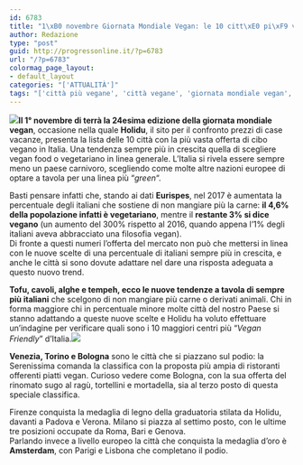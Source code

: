 ```yaml
---
id: 6783
title: "1\xB0 novembre Giornata Mondiale Vegan: le 10 citt\xE0 pi\xF9 vegane d&#8217;Italia"
author: Redazione
type: "post"
guid: http://progressonline.it/?p=6783
url: "/?p=6783"
colormag_page_layout:
- default_layout
categories: "['ATTUALITÀ']"
tags: "['città più vegane', 'città vegane', 'giornata mondiale vegan', 'Italia', 'vegan']"
---
```


![](https://progressonline.it/wp-content/uploads/2017/10/A_The-Gate-Seymour-Place_Londra-300x190.png)**Il 1° novembre di terrà la 24esima edizione della giornata mondiale vegan**, occasione nella quale **Holidu**, il sito per il confronto prezzi di case vacanze, presenta la lista delle 10 città con la più vasta offerta di cibo vegano in Italia. Una tendenza sempre più in crescita quella di scegliere vegan food o vegetariano in linea generale. L’Italia si rivela essere sempre meno un paese carnivoro, scegliendo come molte altre nazioni europee di optare a tavola per una linea più “*green*“.

Basti pensare infatti che, stando ai dati **Eurispes**, nel 2017 è aumentata la percentuale degli italiani che sostiene di non mangiare più la carne: **il 4,6% della popolazione infatti è vegetariano**, mentre il **restante 3% si dice vegano** (un aumento del 300% rispetto al 2016, quando appena l’1% degli italiani aveva abbracciato una filosofia vegan).  
Di fronte a questi numeri l’offerta del mercato non può che mettersi in linea con le nuove scelte di una percentuale di italiani sempre più in crescita, e anche le città si sono dovute adattare nel dare una risposta adeguata a questo nuovo trend.

**Tofu, cavoli, alghe e tempeh, ecco le nuove tendenze a tavola di sempre più italiani** che scelgono di non mangiare più carne o derivati animali. Chi in forma maggiore chi in percentuale minore molte città del nostro Paese si stanno adattando a queste nuove scelte e Holidu ha voluto effettuare un’indagine per verificare quali sono i 10 maggiori centri più “*Vegan Friendly*” d’Italia.![](https://progressonline.it/wp-content/uploads/2017/10/A_The-Gate-Seymour-Place_Londra-2-200x300.jpg)

**Venezia, Torino e Bologna** sono le città che si piazzano sul podio: la Serenissima comanda la classifica con la proposta più ampia di ristoranti offerenti piatti vegan. Curioso vedere come Bologna, con la sua offerta del rinomato sugo al ragù, tortellini e mortadella, sia al terzo posto di questa speciale classifica.

Firenze conquista la medaglia di legno della graduatoria stilata da Holidu, davanti a Padova e Verona. Milano si piazza al settimo posto, con le ultime tre posizioni occupate da Roma, Bari e Genova.  
Parlando invece a livello europeo la città che conquista la medaglia d’oro è **Amsterdam**, con Parigi e Lisbona che completano il podio.